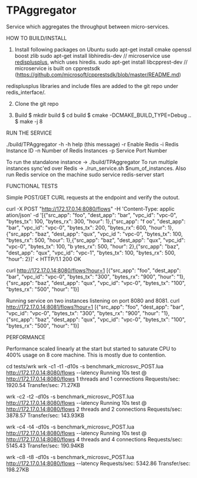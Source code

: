 # TPAggregator
Service which aggregates the throughput between micro-services.

HOW TO BUILD/INSTALL

1) Install following packages on Ubuntu
  sudo apt-get install cmake openssl boost zlib
  sudo apt-get install libhiredis-dev // microservice use [redisplusplus](https://github.com/sewenew/redis-plus-plus), which uses hiredis.
  sudo apt-get install libcpprest-dev // microservice is built on cpprestsdk (https://github.com/microsoft/cpprestsdk/blob/master/README.md)
  
  redisplusplus libraries and include files are added to the git repo under redis_interface/.
  
2) Clone the git repo

3) Build
   $ mkdir build
   $ cd build
   $ cmake -DCMAKE_BUILD_TYPE=Debug ..
   $ make -j 8
   
RUN THE SERVICE

./build/TPAggregator -h
-h                                 help (this message)
-r                                 Enable Redis
-i<int>                            Redis Instance ID
-n<int>                            Number of Redis Instances
-p<int>                            Service Port Number

To run the standalone instance -> ./build/TPAggregator 
To run multiple instances sync'ed over Redis -> ./run_service.sh $num_of_instances. 
Also run Redis service on the machine sudo service redis-server start
  
FUNCTIONAL TESTS

Simple POST/GET CURL requests at the endpoint and verify the outout.

curl -X POST "http://172.17.0.14:8080/flows" -H 'Content-Type: applic
ation/json' -d '[{"src_app": "foo", "dest_app": "bar", "vpc_id": "vpc-0", "bytes_tx": 100, "bytes_rx": 300, "hour": 1},{"src_app": "f
oo", "dest_app": "bar", "vpc_id": "vpc-0", "bytes_tx": 200, "bytes_rx": 600, "hour": 1},{"src_app": "baz", "dest_app": "qux", "vpc_id
": "vpc-0", "bytes_tx": 100, "bytes_rx": 500, "hour": 1},{"src_app": "baz", "dest_app": "qux", "vpc_id": "vpc-0", "bytes_tx": 100, "b
ytes_rx": 500, "hour": 2},{"src_app": "baz", "dest_app": "qux", "vpc_id": "vpc-1", "bytes_tx": 100, "bytes_rx": 500, "hour": 2}]'
< HTTP/1.1 200 OK
          
curl http://172.17.0.14:8080/flows?hour=1
[{"src_app": "foo", "dest_app": "bar", "vpc_id": "vpc-0", "bytes_tx": "300", "bytes_rx": "900", "hour": "1},{"src_app": "baz", "dest_app": "qux", "vpc_id": "vpc-0", "bytes_tx": "100", "bytes_rx": "500", "hour": "1}]
          
Running service on two instances listening on port 8080 and 8081.
curl http://172.17.0.14:8081/flows?hour=1
[{"src_app": "foo", "dest_app": "bar", "vpc_id": "vpc-0", "bytes_tx": "300", "bytes_rx": "900", "hour": "1},{"src_app": "baz", "dest_app": "qux", "vpc_id": "vpc-0", "bytes_tx": "100", "bytes_rx": "500", "hour": "1}]
          
PERFORMANCE
          
Performance scaled linearly at the start but started to saturate CPU to 400% usage on 8 core machine. This is mostly due to contention.
          
cd tests/wrk
wrk -c1 -t1 -d10s -s benchmark_microsvc_POST.lua http://172.17.0.14:8080/flows --latency
Running 10s test @ http://172.17.0.14:8080/flows
  1 threads and 1 connections
Requests/sec:   1920.54
Transfer/sec:     71.27KB
          
wrk -c2 -t2 -d10s -s benchmark_microsvc_POST.lua http://172.17.0.14:8080/flows --latency
Running 10s test @ http://172.17.0.14:8080/flows
  2 threads and 2 connections
Requests/sec:   3878.57
Transfer/sec:    143.93KB
          
wrk -c4 -t4 -d10s -s benchmark_microsvc_POST.lua http://172.17.0.14:8080/flows --latency
Running 10s test @ http://172.17.0.14:8080/flows
  4 threads and 4 connections
Requests/sec:   5145.43
Transfer/sec:    190.94KB
          
wrk -c8 -t8 -d10s -s benchmark_microsvc_POST.lua http://172.17.0.14:8080/flows --latency
Requests/sec:   5342.86
Transfer/sec:    198.27KB
  

